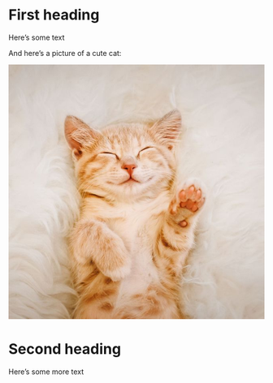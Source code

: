 # First heading

Here’s some text

And here’s a picture of a cute cat:

![](images/cute_cat.png)

# Second heading

Here’s some more text
